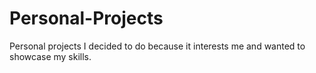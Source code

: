 # Personal-Projects
Personal projects I decided to do because it interests me and wanted to showcase my skills. 

